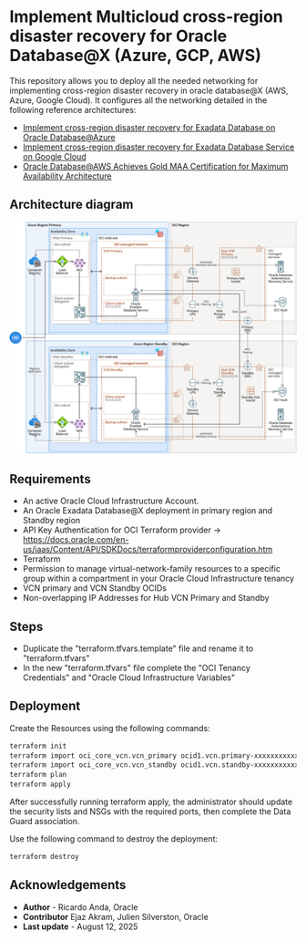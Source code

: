 # Implement Multicloud cross-region disaster recovery for Oracle Database@X (Azure, GCP, AWS)

This repository allows you to deploy all the needed networking for implementing cross-region disaster recovery in oracle database@X (AWS, Azure, Google Cloud). 
It configures all the networking detailed in the following reference architectures:

- [Implement cross-region disaster recovery for Exadata Database on Oracle Database@Azure](https://docs.oracle.com/en/solutions/exadb-dr-on-db-azure/index.html#GUID-A43C87C3-C331-415A-9951-86C454C8E9C3)
- [Implement cross-region disaster recovery for Exadata Database Service on Google Cloud](https://docs.oracle.com/en/solutions/exadb-dr-on-db-google-cloud/index.html#GUID-041B1ED9-43B8-41C3-90A6-1695668F7DB6)
- [Oracle Database@AWS Achieves Gold MAA Certification for Maximum Availability Architecture](https://blogs.oracle.com/maa/post/oracle-databaseaws-achieves-gold-maa-certification)

## Architecture diagram

<img src="files/exadb-dr-db-azure.png" width="800" />

## Requirements

- An active Oracle Cloud Infrastructure Account.
- An Oracle Exadata Database@X deployment in primary region and Standby region
- API Key Authentication for OCI Terraform provider -> https://docs.oracle.com/en-us/iaas/Content/API/SDKDocs/terraformproviderconfiguration.htm
- Terraform
- Permission to manage virtual-network-family resources to a specific group within a compartment in your Oracle Cloud Infrastructure tenancy
- VCN primary and VCN Standby OCIDs
- Non-overlapping IP Addresses for Hub VCN Primary and Standby

## Steps

- Duplicate the "terraform.tfvars.template" file and rename it to "terraform.tfvars"
- In the new "terraform.tfvars" file complete the "OCI Tenancy Credentials" and "Oracle Cloud Infrastructure Variables"

## Deployment

Create the Resources using the following commands:

```bash
terraform init
terraform import oci_core_vcn.vcn_primary ocid1.vcn.primary-xxxxxxxxxxxxx
terraform import oci_core_vcn.vcn_standby ocid1.vcn.standby-xxxxxxxxxxxxx
terraform plan
terraform apply
```

After successfully running terraform apply, the administrator should update the security lists and NSGs with the required ports, then complete the Data Guard association.

Use the following command to destroy the deployment:

```bash
terraform destroy
```
## Acknowledgements

* **Author** - Ricardo Anda, Oracle
* **Contributor** Ejaz Akram, Julien Silverston, Oracle
* **Last update** - August 12, 2025